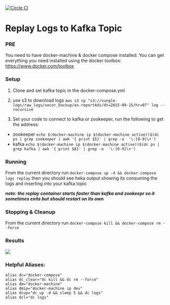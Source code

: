[![Circle CI](https://circleci.com/gh/Vungle/replay.svg?style=svg)](https://circleci.com/gh/Vungle/replay)

# Replay Logs to Kafka Topic

### PRE

You need to have docker-machine & docker compose installed. You can get everything you need installed using the docker toolbox:
https://www.docker.com/toolbox

### Setup

1. Clone and set kafka topic in the docker-compose.yml

1. use s3 to download logs
`aws s3 cp "s3://vungle-logs/raw_logs/secor_backup/as-reportAds/dt=2015-09-15/hr=07" log --recursive`

1. Set your code to connect to kafka or zookeeper, run the following to get the address:
  * zookeeper `echo $(docker-machine ip $(docker-machine active))$(dc ps | grep zookeeper | awk '{ print $5}' | grep -o  '\:[0-9]\+')`
  * kafka `echo $(docker-machine ip $(docker-machine active))$(dc ps | grep kafka | awk '{ print $8}' | grep -o  '\:[0-9]\+')`

### Running

From the current directory run `docker-compose up -d && docker-compose logs replay` then you should see heka output showing its consuming the logs and inserting into your kafka topic

***note: the replay container starts faster than kafka and zookeepr so it sometimes exits but should restart on its own***

### Stopping & Cleanup

From the current directory run `docker-compose kill && docker-compose rm --force`

### Results

![](http://d.pr/i/15tFg.gif)

### Helpful Aliases:

```
alias dc="docker-compose"
alias dc_clear="dc kill && dc rm --force"
alias dm="docker-machine"
alias dmip="docker-machine ip dev"
alias dcup="dc up -d && sleep 5 && dc logs"
alias dcl="dc logs"
```

